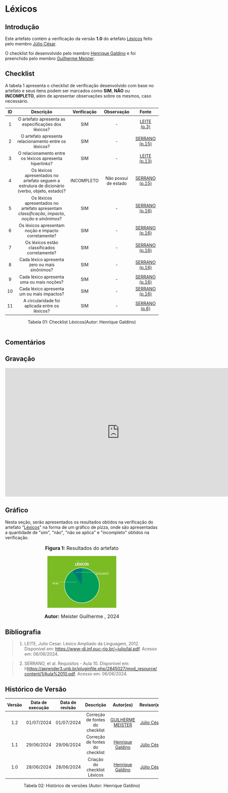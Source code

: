 # Léxicos

## Introdução

Este artefato contém a verificação da versão **1.0** do artefato [Léxicos](https://requisitos-de-software.github.io/2024.1-Consumidor.gov/Modelagem/lexicos/) feito pelo membro [Júlio César](https://github.com/Julio1099).

O checklist foi desenvolvido pelo membro [Henrique Galdino](https://github.com/hgaldino05) e foi preenchido pelo membro [Guilherme Meister](https://github.com/gmeister18).

## Checklist

A tabela 1 apresenta o checklist de verificação desenvolvido com base no artefato e seus itens podem ser marcados como **SIM**, **NÃO** ou **INCOMPLETO**, além de apresentar observações sobre os mesmos, caso necessário.

| ID | Descrição | Verificação | Observação | Fonte |
| :--: | :-----: | :---------: | :--------: | :----:|
| 1 | O artefato apresenta as especificações dos léxicos? | SIM | - | [LEITE (p.3)](https://raw.githubusercontent.com/Requisitos-de-Software/2024.1-Consumidor.gov/main/assets/img/fontes/henrique/Lexico-1.png) |
| 2 | O artefato apresenta relacionamento entre os léxicos? | SIM | - | [SERRANO (p.15)](https://raw.githubusercontent.com/Requisitos-de-Software/2024.1-Consumidor.gov/main/assets/img/fontes/henrique/Lexico-1-2-3.png) |
| 3 | O relacionamento entre os léxicos apresenta hiperlinks? | SIM | - | [LEITE (p.13)](https://raw.githubusercontent.com/Requisitos-de-Software/2024.1-Consumidor.gov/main/assets/img/fontes/henrique/Lexico-1-2-3.png) |
| 4 | Os léxicos apresentados no artefato seguem a estrutura de dicionário (verbo, objeto, estado)? | INCOMPLETO  | Não possui de estado |[SERRANO (p.15)](https://raw.githubusercontent.com/Requisitos-de-Software/2024.1-Consumidor.gov/main/assets/img/fontes/henrique/Lexico-4.png) |
| 5 | Os léxicos apresentados no artefato apresentam *classificação*, *impacto*, *noção* e *sinônimos*? | SIM | - | [SERRANO (p.16)](https://raw.githubusercontent.com/Requisitos-de-Software/2024.1-Consumidor.gov/main/assets/img/fontes/henrique/Lexico-5a10.png) |
| 6 | Os léxicos apresentam noção e impacto corretamente? | SIM | - | [SERRANO (p.16)](https://raw.githubusercontent.com/Requisitos-de-Software/2024.1-Consumidor.gov/main/assets/img/fontes/henrique/Lexico-5a10.png) |
| 7 | Os léxicos estão classificados corretamente? | SIM | - | [SERRANO (p.16)](https://raw.githubusercontent.com/Requisitos-de-Software/2024.1-Consumidor.gov/main/assets/img/fontes/henrique/Lexico-5a10.png) |
| 8 | Cada léxico apresenta zero ou mais sinônimos? | SIM | - | [SERRANO (p.16)](https://raw.githubusercontent.com/Requisitos-de-Software/2024.1-Consumidor.gov/main/assets/img/fontes/henrique/Lexico-5a10.png) |
| 9 | Cada léxico apresenta uma ou mais noções? | SIM | - | [SERRANO (p.16)](https://raw.githubusercontent.com/Requisitos-de-Software/2024.1-Consumidor.gov/main/assets/img/fontes/henrique/Lexico-5a10.png) |
| 10 | Cada léxico apresenta um ou mais impactos? | SIM | - | [SERRANO (p.16)](https://raw.githubusercontent.com/Requisitos-de-Software/2024.1-Consumidor.gov/main/assets/img/fontes/henrique/Lexico-5a10.png) |
| 11 | A circularidade foi aplicada entre os léxicos? | SIM | - | [SERRANO (p.6)](https://raw.githubusercontent.com/Requisitos-de-Software/2024.1-Consumidor.gov/main/assets/img/fontes/henrique/Lexico-11.png) |

<div align="center">
<figcaption align="center">Tabela 01: Checklist Léxicos(Autor: Henrique Galdino)</figcaption>
</div>
<br/>

## Comentários

## Gravação 

<iframe width="750" height="422" src="https://www.youtube.com/embed/lLtbmmfaQpY" title="Apresentação Entrega 4 - Grupo 8" frameborder="0" allow="accelerometer; autoplay; clipboard-write; encrypted-media; gyroscope; picture-in-picture" allowfullscreen></iframe>

## Gráfico

Nesta seção, serão apresentados os resultados obtidos na verificação do artefato "[Léxicos]()" na forma de um gráfico de pizza, onde são apresentadas a quantidade de "sim", "não", "não se aplica" e "incompleto" obtidos na verificação.

<div align="center">
<font size="3"><p style="text-align: center"><b>Figura 1:</b> Resultados do artefato</p></font>

 <img src="https://github.com/Requisitos-de-Software/2024.1-Consumidor.gov/blob/main/assets/img/verifica%C3%A7%C3%A3o/lexicos.png?raw=true" style="width: 45%;">

<font size="3"><p style="text-align: center"><b>Autor:</b> Meister Guilherme , 2024</p></font>
</div>


## Bibliografia

>  1. LEITE, Julio Cesar. Léxico Ampliado da Linguagem, 2012. Disponível em: <https://www-di.inf.puc-rio.br/~julio/lal.pdf>. Acesso em: 06/06/2024.

>  2. SERRANO, et al. Requisitos - Aula 10. Disponível em: h<https://aprender3.unb.br/pluginfile.php/2845027/mod_resource/content/1/Aula%2010.pdf>. Acesso em: 06/06/2024.

## Histórico de Versão

| Versão | Data de execução | Data de revisão |  Descrição                          | Autor(es)                                           | Revisor(es)                                           |
| :----: | :--------------: | :-------------: | :---------------------------------: | :-------------------------------------------------: | :---------------------------------------------------: |
| 1.2    | 01/07/2024       | 01/07/2024      | Correção de fontes do checklist   | [GUILHERME MEISTER](https://github.com/gmeister18)   | [Júlio César](https://github.com/Julio1099)         |
| 1.1    | 29/06/2024       | 29/06/2024      | Correção de fontes do checklist   | [Henrique Galdino](https://github.com/hgaldino05)   | [Júlio César](https://github.com/Julio1099)         |
| 1.0    | 28/06/2024       | 28/06/2024      | Criação do checklist Léxicos   | [Henrique Galdino](https://github.com/hgaldino05)   | [Júlio César](https://github.com/Julio1099)         |

<div align="center">
<figcaption align="center">Tabela 02: Histórico de versões (Autor: Henrique Galdino)</figcaption>
</div>
<br/>
